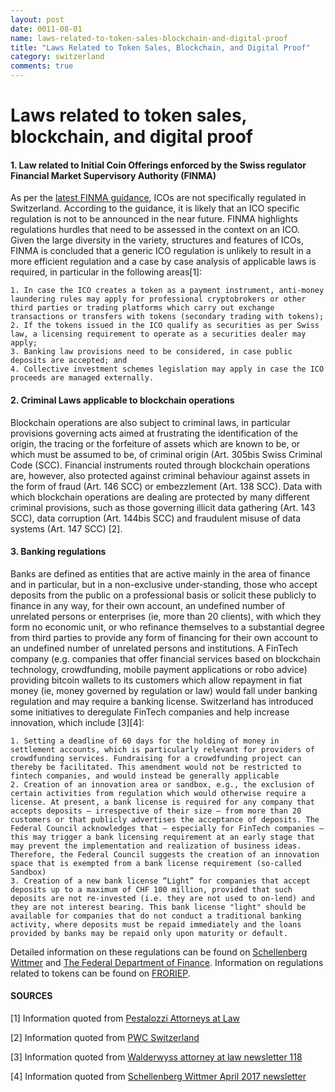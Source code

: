 ```yaml
---
layout: post
date: 0011-08-01
name: laws-related-to-token-sales-blockchain-and-digital-proof
title: "Laws Related to Token Sales, Blockchain, and Digital Proof"
category: switzerland
comments: true
---
```




# Laws related to token sales, blockchain, and digital proof

#### 1. Law related to Initial Coin Offerings enforced by the Swiss regulator Financial Market Supervisory Authority (FINMA)
As per the [latest FINMA guidance](https://www.finma.ch/en/news/2017/09/20170929-mm-ico/), ICOs are not specifically regulated in Switzerland. According to the guidance, it is likely that an ICO specific regulation is not to be announced in the near future. FINMA highlights regulations hurdles that need to be assessed in the context on an ICO. Given the large diversity in the variety, structures and features of ICOs, FINMA is concluded that a generic ICO regulation is unlikely to result in a more efficient regulation and a case by case analysis of applicable laws is required, in particular in the following areas[1]:

    1. In case the ICO creates a token as a payment instrument, anti-money laundering rules may apply for professional cryptobrokers or other third parties or trading platforms which carry out exchange transactions or transfers with tokens (secondary trading with tokens);
    2. If the tokens issued in the ICO qualify as securities as per Swiss law, a licensing requirement to operate as a securities dealer may apply;
    3. Banking law provisions need to be considered, in case public deposits are accepted; and
    4. Collective investment schemes legislation may apply in case the ICO proceeds are managed externally.

#### 2. Criminal Laws applicable to blockchain operations
Blockchain operations are also subject to criminal laws, in particular provisions governing acts aimed at frustrating the identification of the origin, the tracing or the forfeiture of assets which are known to be, or which must be assumed to be, of criminal origin (Art. 305bis Swiss Criminal Code (SCC). Financial instruments routed through blockchain operations are, however, also protected against criminal behaviour against assets in the form of fraud (Art. 146 SCC) or embezzlement (Art. 138 SCC). Data with which blockchain operations are dealing are protected by many different criminal provisions, such as those governing illicit data gathering (Art. 143 SCC), data corruption (Art. 144bis SCC) and fraudulent misuse of data systems (Art. 147 SCC) [2].

#### 3. Banking regulations
Banks are defined as entities that are active mainly in the area of finance and in particular, but in a non-exclusive under-standing, those who accept deposits from the public on a professional basis or solicit these publicly to finance in any way, for their own account, an undefined number of unrelated persons or enterprises (ie, more than 20 clients), with which they form no economic unit, or who refinance themselves to a substantial degree from third parties to provide any form of financing for their own account to an undefined number of unrelated persons and institutions. A FinTech company (e.g. companies that offer financial services based on blockchain technology, crowdfunding, mobile payment applications or robo advice) providing bitcoin wallets to its customers which allow repayment in fiat money (ie, money governed by regulation or law) would fall under banking regulation and may require a banking license. Switzerland has introduced some initiatives to deregulate FinTech companies and help increase innovation, which include [3][4]:

    1. Setting a deadline of 60 days for the holding of money in settlement accounts, which is particularly relevant for providers of crowdfunding services. Fundraising for a crowdfunding project can thereby be facilitated. This amendment would not be restricted to fintech companies, and would instead be generally applicable
    2. Creation of an innovation area or sandbox, e.g., the exclusion of certain activities from regulation which would otherwise require a license. At present, a bank license is required for any company that accepts deposits – irrespective of their size – from more than 20 customers or that publicly advertises the acceptance of deposits. The Federal Council acknowledges that – especially for FinTech companies – this may trigger a bank licensing requirement at an early stage that may prevent the implementation and realization of business ideas. Therefore, the Federal Council suggests the creation of an innovation space that is exempted from a bank license requirement (so-called Sandbox)
    3. Creation of a new bank license “Light” for companies that accept deposits up to a maximum of CHF 100 million, provided that such deposits are not re-invested (i.e. they are not used to on-lend) and they are not interest bearing. This bank license "light" should be available for companies that do not conduct a traditional banking activity, where deposits must be repaid immediately and the loans provided by banks may be repaid only upon maturity or default.

Detailed information on these regulations can be found on [Schellenberg Wittmer](https://www.swlegal.ch/Publications/Newsletter/FinTech-regulation-and-blockchain-applications-in.aspx) and [The Federal Department of Finance](https://www.efd.admin.ch/efd/en/home/dokumentation/nsb-news_list.msg-id-64356.html).
Information on regulations related to tokens can be found on [FRORIEP](https://blog.froriep.com/en/how-crypto-token-qualify-under-swiss-law-a-comprehensive-framework).

#### SOURCES

[1] Information quoted from [Pestalozzi Attorneys at Law](https://pestalozzilaw.com/en/news/legal-insights/initial-coin-offerings-ico-or-token-generating-events-tge-switzerland-/)

[2] Information quoted from [PWC Switzerland](https://news.pwc.ch/wp-content/uploads/2016/02/en_current-state-of-regulation_blockchain_financial-industry_switzerland.pdf)

[3] Information quoted from [Walderwyss attorney at law newsletter 118](https://www.walderwyss.com/publications/2092.pdf)

[4] Information quoted from [Schellenberg Wittmer April 2017 newsletter](https://www.swlegal.ch/Publications/Newsletter/FinTech-regulation-and-blockchain-applications-in.aspx) 
